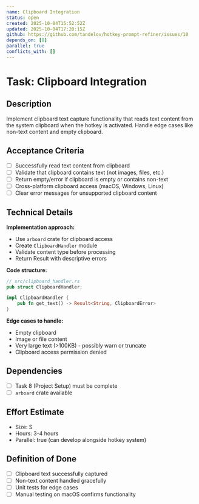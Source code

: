 ```yaml
---
name: Clipboard Integration
status: open
created: 2025-10-04T15:52:52Z
updated: 2025-10-04T17:20:15Z
github: https://github.com/tandelov/hotkey-prompt-refiner/issues/10
depends_on: [8]
parallel: true
conflicts_with: []
---
```


# Task: Clipboard Integration

## Description
Implement clipboard text capture functionality that reads text content from the system clipboard when the hotkey is activated. Handle edge cases like non-text content and empty clipboard.

## Acceptance Criteria
- [ ] Successfully read text content from clipboard
- [ ] Validate that clipboard contains text (not images, files, etc.)
- [ ] Return empty/error if clipboard is empty or contains non-text
- [ ] Cross-platform clipboard access (macOS, Windows, Linux)
- [ ] Clear error messages for unsupported clipboard content

## Technical Details
**Implementation approach:**
- Use `arboard` crate for clipboard access
- Create `ClipboardHandler` module
- Validate content type before processing
- Return Result<String> with descriptive errors

**Code structure:**
```rust
// src/clipboard_handler.rs
pub struct ClipboardHandler;

impl ClipboardHandler {
    pub fn get_text() -> Result<String, ClipboardError>
}
```

**Edge cases to handle:**
- Empty clipboard
- Image or file content
- Very large text (>100KB) - possibly warn or truncate
- Clipboard access permission denied

## Dependencies
- [ ] Task 8 (Project Setup) must be complete
- [ ] `arboard` crate available

## Effort Estimate
- Size: S
- Hours: 3-4 hours
- Parallel: true (can develop alongside hotkey system)

## Definition of Done
- [ ] Clipboard text successfully captured
- [ ] Non-text content handled gracefully
- [ ] Unit tests for edge cases
- [ ] Manual testing on macOS confirms functionality
